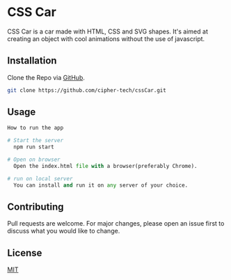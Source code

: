# CSS Car 

CSS Car  is a car made with HTML, CSS and SVG shapes. It's aimed at creating an object with cool animations without the use of javascript.

## Installation

Clone the Repo via [GitHub](https://github.com/).

```bash
git clone https://github.com/cipher-tech/cssCar.git
```

## Usage

```python
How to run the app

# Start the server
  npm run start

# Open on browser
  Open the index.html file with a browser(preferably Chrome).

# run on local server
  You can install and run it on any server of your choice.
```

## Contributing
Pull requests are welcome. For major changes, please open an issue first to discuss what you would like to change.


## License
[MIT](https://choosealicense.com/licenses/mit/)